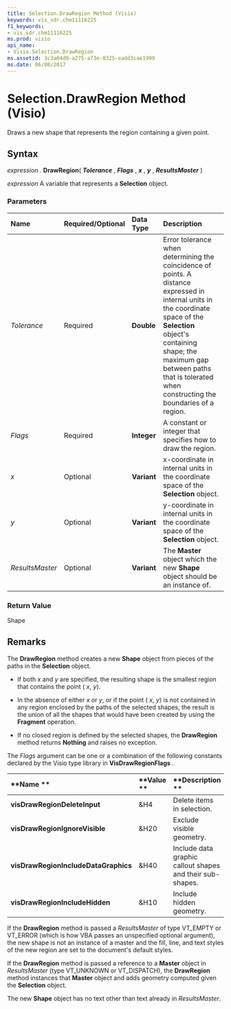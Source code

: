 ```yaml
---
title: Selection.DrawRegion Method (Visio)
keywords: vis_sdr.chm11116225
f1_keywords:
- vis_sdr.chm11116225
ms.prod: visio
api_name:
- Visio.Selection.DrawRegion
ms.assetid: 3c3a04d9-a275-a73e-8325-eadd3cae1999
ms.date: 06/08/2017
---
```



# Selection.DrawRegion Method (Visio)

Draws a new shape that represents the region containing a given point.


## Syntax

 _expression_ . **DrawRegion**( **_Tolerance_** , **_Flags_** , **_x_** , **_y_** , **_ResultsMaster_** )

 _expression_ A variable that represents a **Selection** object.


### Parameters



|**Name**|**Required/Optional**|**Data Type**|**Description**|
|:-----|:-----|:-----|:-----|
| _Tolerance_|Required| **Double**|Error tolerance when determining the coincidence of points. A distance expressed in internal units in the coordinate space of the  **Selection** object's containing shape; the maximum gap between paths that is tolerated when constructing the boundaries of a region.|
| _Flags_|Required| **Integer**|A constant or integer that specifies how to draw the region.|
| _x_|Optional| **Variant**|x-coordinate in internal units in the coordinate space of the  **Selection** object.|
| _y_|Optional| **Variant**|y-coordinate in internal units in the coordinate space of the  **Selection** object.|
| _ResultsMaster_|Optional| **Variant**|The  **Master** object which the new **Shape** object should be an instance of.|

### Return Value

Shape


## Remarks

The  **DrawRegion** method creates a new **Shape** object from pieces of the paths in the **Selection** object.




- If both  _x_ and _y_ are specified, the resulting shape is the smallest region that contains the point ( _x_, _y_).
    
- In the absence of either  _x_ or _y_, or if the point ( _x_, _y_) is not contained in any region enclosed by the paths of the selected shapes, the result is the union of all the shapes that would have been created by using the  **Fragment** operation.
    
- If no closed region is defined by the selected shapes, the  **DrawRegion** method returns **Nothing** and raises no exception.
    


The  _Flags_ argument can be one or a combination of the following constants declared by the Visio type library in **VisDrawRegionFlags** .



|**Name **|**Value **|**Description **|
|:-----|:-----|:-----|
| **visDrawRegionDeleteInput**|&H4 |Delete items in selection. |
| **visDrawRegionIgnoreVisible**|&H20 |Exclude visible geometry. |
| **visDrawRegionIncludeDataGraphics**|&H40|Include data graphic callout shapes and their sub-shapes. |
| **visDrawRegionIncludeHidden**|&H10 |Include hidden geometry. |
If the  **DrawRegion** method is passed a _ResultsMaster_ of type VT_EMPTY or VT_ERROR (which is how VBA passes an unspecified optional argument), the new shape is not an instance of a master and the fill, line, and text styles of the new region are set to the document's default styles.

If the  **DrawRegion** method is passed a reference to a **Master** object in _ResultsMaster_ (type VT_UNKNOWN or VT_DISPATCH), the **DrawRegion** method instances that **Master** object and adds geometry computed given the **Selection** object.

The new  **Shape** object has no text other than text already in _ResultsMaster_.


